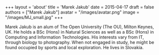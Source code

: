 +++
layout = 'about'
title = 'Marek Jakub'
date = 2015-04-17
draft = false
authors = ["Marek Jakub"]
avatar = "/images/avatar.png"
image = "/images/MJ_small.jpg"
+++

Marek Jakub is an alum of The Open University (The OU), Milton
Keynes, UK. He holds a BSc (Hons) in Natural Sciences as well as a BSc
(Hons) in Computing and Information Technologies. His interests vary from
IT, through biology to photography. When not engaged in study, he might be
found occupied by sports and local exploration. He lives in Slovakia.

